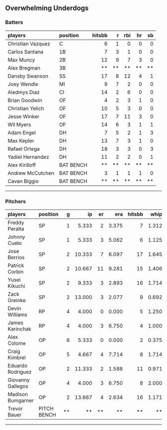 ## Overwhelming Underdogs

### Batters

 
|players           |position  | hitsbb|  r| rbi| hr| sb| 
|:-----------------|:---------|------:|--:|---:|--:|--:| 
|Christian Vazquez |C         |      6|  1|   0|  0|  0| 
|Carlos Santana    |1B        |      7|  3|   1|  0|  0| 
|Max Muncy         |2B        |     12|  9|   7|  3|  0| 
|Alex Bregman      |3B        |     **| **|  **| **| **| 
|Dansby Swanson    |SS        |     17|  8|  12|  4|  1| 
|Joey Wendle       |MI        |      9|  7|   2|  0|  0| 
|Aledmys Diaz      |CI        |     14|  2|   6|  0|  0| 
|Brian Goodwin     |OF        |      4|  2|   3|  1|  0| 
|Christian Yelich  |OF        |     10|  5|   3|  0|  0| 
|Jesse Winker      |OF        |     17|  7|  11|  3|  0| 
|Wil Myers         |OF        |     14|  6|   3|  1|  1| 
|Adam Engel        |DH        |      7|  5|   2|  1|  3| 
|Max Kepler        |DH        |     13|  7|   3|  1|  0| 
|Rafael Ortega     |DH        |     18|  3|   3|  0|  3| 
|Yadiel Hernandez  |DH        |     11|  2|   2|  0|  1| 
|Alex Kirilloff    |BAT BENCH |     **| **|  **| **| **| 
|Andrew McCutchen  |BAT BENCH |      3|  1|   1|  1|  0| 
|Cavan Biggio      |BAT BENCH |     **| **|  **| **| **| 


* * *

### Pitchers

 
|players           |position    |  g|     ip| er|   era| hitsbb|  whip| so|  w| sv| 
|:-----------------|:-----------|--:|------:|--:|-----:|------:|-----:|--:|--:|--:| 
|Freddy Peralta    |SP          |  1|  5.333|  2| 3.375|      7| 1.312|  8|  1|  0| 
|Johnny Cueto      |SP          |  1|  5.333|  3| 5.062|      6| 1.125|  3|  0|  0| 
|Jose Berrios      |SP          |  2| 10.333|  7| 6.097|     17| 1.645|  9|  0|  0| 
|Patrick Corbin    |SP          |  2| 10.667| 11| 9.281|     15| 1.406| 10|  0|  0| 
|Yusei Kikuchi     |SP          |  2|  9.333|  3| 2.893|     16| 1.714| 11|  0|  0| 
|Zack Greinke      |SP          |  2| 13.000|  3| 2.077|      9| 0.692| 10|  1|  0| 
|Devin Williams    |RP          |  4|  4.000|  0| 0.000|      5| 1.250|  5|  0|  1| 
|James Karinchak   |RP          |  4|  4.000|  3| 6.750|      4| 1.000|  3|  0|  0| 
|Alex Colome       |OP          |  6|  5.333|  0| 0.000|      2| 0.375|  1|  1|  4| 
|Craig Kimbrel     |OP          |  5|  4.667|  4| 7.714|      8| 1.714|  6|  0|  0| 
|Eduardo Rodriguez |OP          |  2| 11.333|  2| 1.588|     11| 0.971| 14|  1|  0| 
|Giovanny Gallegos |OP          |  4|  4.000|  3| 6.750|      8| 2.000|  4|  0|  1| 
|Madison Bumgarner |OP          |  2| 13.667|  4| 2.634|     16| 1.171| 11|  0|  0| 
|Trevor Bauer      |PITCH BENCH | **|     **| **|    **|     **|    **| **| **| **| 


* * *


